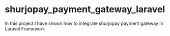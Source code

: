# shurjopay_payment_gateway_laravel
In this project I have shown how to integrate shurjopay payment gateway in Laravel Framework
